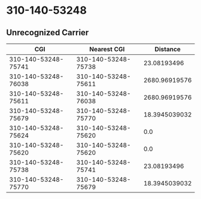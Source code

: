 # 310-140-53248
## Unrecognized Carrier


| CGI | Nearest CGI | Distance |
|-----|-------------|----------|
| 310-140-53248-75741 | 310-140-53248-75738 | 23.08193496 |
| 310-140-53248-76038 | 310-140-53248-75611 | 2680.96919576 |
| 310-140-53248-75611 | 310-140-53248-76038 | 2680.96919576 |
| 310-140-53248-75679 | 310-140-53248-75770 | 18.3945039032 |
| 310-140-53248-75624 | 310-140-53248-75620 | 0.0 |
| 310-140-53248-75620 | 310-140-53248-75620 | 0.0 |
| 310-140-53248-75738 | 310-140-53248-75741 | 23.08193496 |
| 310-140-53248-75770 | 310-140-53248-75679 | 18.3945039032 |
